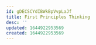 ```yaml
---
id: gDECSCYdIBWkBpVvpLaJf
title: First Principles Thinking
desc: ''
updated: 1644922953569
created: 1644922953569
---
```


